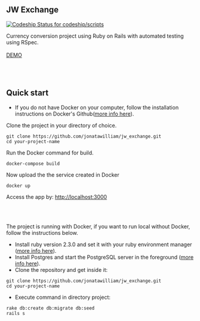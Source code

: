## JW Exchange  
[ ![Codeship Status for codeship/scripts](https://app.codeship.com/projects/969e7d00-639d-0137-513b-1256e5107357/status?branch=master)](https://codeship.com/projects/344672)

Currency conversion project using Ruby on Rails with automated testing using RSpec.
<br></br>
[DEMO](https://jw-exchange.herokuapp.com/)
<br></br>
<br></br>


## Quick start

- If you do not have Docker on your computer, follow the installation instructions on Docker's Github([more info here](https://github.com/docker/docker-install)).

Clone the project in your directory of choice.
```
git clone https://github.com/jonatawilliam/jw_exchange.git
cd your-project-name
```

Run the Docker command for build.
```
docker-compose build
```

Now upload the the service created in Docker
```
docker up
```


Access the app by:
[http://localhost:3000](http://localhost:3000)


<br></br>

The project is running with Docker, if you want to run local without Docker, follow the instructions below.

- Install ruby version 2.3.0 and set it with your ruby environment manager ([more info here](https://www.ruby-lang.org/en/documentation/installation/)).
- Install Postgres and start the PostgreSQL server in the foreground ([more info here](https://wiki.postgresql.org/wiki/Detailed_installation_guides)).
- Clone the repository and get inside it:

```
git clone https://github.com/jonatawilliam/jw_exchange.git
cd your-project-name
```

- Execute command in directory project:

```
rake db:create db:migrate db:seed
rails s
```
<br></br>
<br></br>